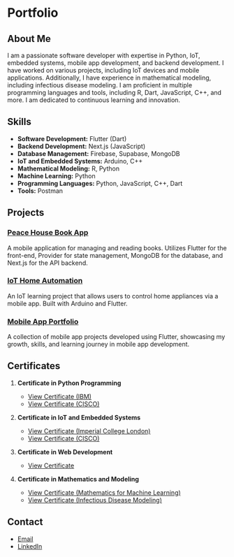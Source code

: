 # Portfolio

## About Me
I am a passionate software developer with expertise in Python, IoT, embedded systems, mobile app development, and backend development. I have worked on various projects, including IoT devices and mobile applications. Additionally, I have experience in mathematical modeling, including infectious disease modeling. I am proficient in multiple programming languages and tools, including R, Dart, JavaScript, C++, and more. I am dedicated to continuous learning and innovation.

## Skills
- **Software Development:** Flutter (Dart)
- **Backend Development:** Next.js (JavaScript)
- **Database Management:** Firebase, Supabase, MongoDB
- **IoT and Embedded Systems:** Arduino, C++
- **Mathematical Modeling:** R, Python
- **Machine Learning:** Python
- **Programming Languages:** Python, JavaScript, C++, Dart
- **Tools:** Postman

## Projects

### [Peace House Book App](https://github.com/Daniel-techgit/price_app)
A mobile application for managing and reading books. Utilizes Flutter for the front-end, Provider for state management, MongoDB for the database, and Next.js for the API backend.

### [IoT Home Automation](https://github.com/Daniel-techgit?tab=repositories)
An IoT learning project that allows users to control home appliances via a mobile app. Built with Arduino and Flutter.

### [Mobile App Portfolio](https://github.com/Daniel-techgit?tab=repositories)
A collection of mobile app projects developed using Flutter, showcasing my growth, skills, and learning journey in mobile app development.

## Certificates

1. **Certificate in Python Programming**
   - [View Certificate (IBM)](https://github.com/Daniel-techgit/Portfolio/blob/main/my%20cert%20from%20price/Python%20for%20Data%20Science%2C%20AI%20%26%20Development.pdf)
   - [View Certificate (CISCO)](https://github.com/Daniel-techgit/Portfolio/blob/main/my%20cert%20from%20price/Python%20for%20Data%20Science%2C%20AI%20%26%20Development.pdf)

2. **Certificate in IoT and Embedded Systems**
   - [View Certificate (Imperial College London)](https://github.com/Daniel-techgit/Portfolio/blob/main/my%20cert%20from%20price/Internet%20of%20things%20Specialization.pdf)
   - [View Certificate (CISCO)](https://github.com/Daniel-techgit/Portfolio/blob/main/my%20cert%20from%20price/DanielAdefisoye-IOT%20FUNDAMENTALS-certificate.pdf)

3. **Certificate in Web Development**
   - [View Certificate](./certificates/web_development_certificate.pdf)

4. **Certificate in Mathematics and Modeling**
   - [View Certificate (Mathematics for Machine Learning)](https://drive.google.com/file/d/1ghrLmWay7XwkBVLAEzYQIic-sgmxqkgB/view?usp=drive_link)
   - [View Certificate (Infectious Disease Modeling)](https://drive.google.com/file/d/1R4Z90D8ENCCuSWiTEIB0bYbVOPNqL2OA/view?usp=drive_link)

## Contact
- [Email](mailto:adefisoyed@gmail.com)
- [LinkedIn](https://www.linkedin.com/in/daniel-adefisoye)
